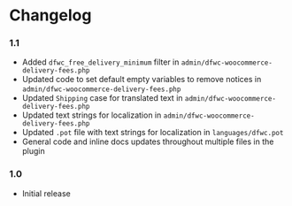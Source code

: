 # Changelog

### 1.1

* Added `dfwc_free_delivery_minimum` filter in `admin/dfwc-woocommerce-delivery-fees.php`
* Updated code to set default empty variables to remove notices in `admin/dfwc-woocommerce-delivery-fees.php`
* Updated `Shipping` case for translated text in `admin/dfwc-woocommerce-delivery-fees.php`
* Updated text strings for localization in `admin/dfwc-woocommerce-delivery-fees.php`
* Updated `.pot` file with text strings for localization in `languages/dfwc.pot`
* General code and inline docs updates throughout multiple files in the plugin

### 1.0

* Initial release
